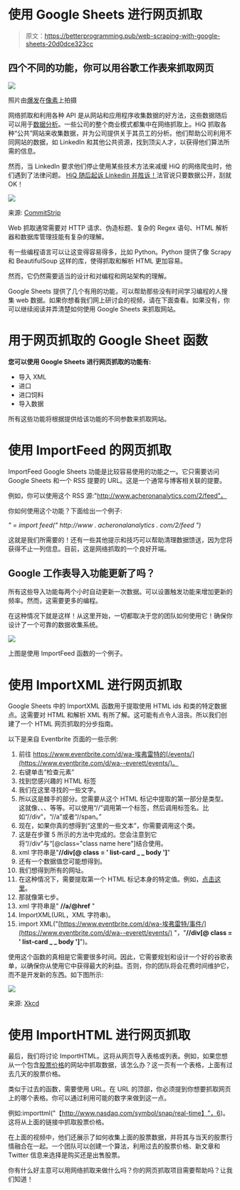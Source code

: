 # 使用 Google Sheets 进行网页抓取

> 原文：<https://betterprogramming.pub/web-scraping-with-google-sheets-20d0dce323cc>

## 四个不同的功能，你可以用谷歌工作表来抓取网页

![](img/92970e53f81d1194389fdba39a8b510e.png)

照片由[爆发](https://www.pexels.com/photo/man-using-ballpoint-pen-374820/)在[像素](https://www.pexels.com/)上拍摄

网络抓取和利用各种 API 是从网站和应用程序收集数据的好方法，这些数据随后可以用于[数据分析](http://www.acheronanalytics.com/acheron-blog/a-guide-to-data-wrangling-for-data-science-projects)。一些公司的整个商业模式都集中在网络抓取上。HiQ 抓取各种“公共”网站来收集数据，并为公司提供关于其员工的分析。他们帮助公司利用不同网站的数据，如 LinkedIn 和其他公共资源，找到顶尖人才，以获得他们算法所需的信息。

然而，当 LinkedIn 要求他们停止使用某些技术方法来减缓 HiQ 的网络爬虫时，他们遇到了法律问题。 [HiQ 随后起诉 Linkedin 并胜诉！](https://www.theregister.co.uk/2017/08/14/hiq_linkedin_bots_scraping/)法官说只要数据公开，刮就 OK！

![](img/f6acc8f88ba760d5996ff2b78801d236.png)

来源: [CommitStrip](http://www.commitstrip.com/en/2015/05/19/data-wars/)

Web 抓取通常需要对 HTTP 请求、伪造标题、复杂的 Regex 语句、HTML 解析器和数据库管理技能有复杂的理解。

有一些编程语言可以让这变得容易得多，比如 Python。Python 提供了像 Scrapy 和 BeautifulSoup 这样的库，使得抓取和解析 HTML 更加容易。

然而，它仍然需要适当的设计和对编程和网站架构的理解。

Google Sheets 提供了几个有用的功能，可以帮助那些没有时间学习编程的人搜集 web 数据。如果你想看我们网上研讨会的视频，请在下面查看。如果没有，你可以继续阅读并弄清楚如何使用 Google Sheets 来抓取网站。

# 用于网页抓取的 Google Sheet 函数

**您可以使用 Google Sheets 进行网页抓取的功能有:**

*   导入 XML
*   进口
*   进口饲料
*   导入数据

所有这些功能将根据提供给该功能的不同参数来抓取网站。

# 使用 ImportFeed 的网页抓取

ImportFeed Google Sheets 功能是比较容易使用的功能之一。它只需要访问 Google Sheets 和一个 RSS 提要的 URL。这是一个通常与博客相关联的提要。

例如，你可以使用这个 RSS 源:"http://www.acheronanalytics.com/2/feed"。

你如何使用这个功能？下面给出一个例子:

*" = import feed(" http://www . acheronalanalytics . com/2/feed ")*

这就是我们所需要的！还有一些其他提示和技巧可以帮助清理数据馈送，因为您将获得不止一列信息。目前，这是网络抓取的一个良好开端。

## Google 工作表导入功能更新了吗？

所有这些导入功能每两个小时自动更新一次数据。可以设置触发功能来增加更新的频率。然而，这需要更多的编程。

在这种情况下就是这样！从这里开始，一切都取决于您的团队如何使用它！确保你设计了一个可靠的数据收集系统。

![](img/cb89081877ce47ef8bac25e6eb61e154.png)

上图是使用 ImportFeed 函数的一个例子。

# 使用 ImportXML 进行网页抓取

Google Sheets 中的 ImportXML 函数用于提取使用 HTML ids 和类的特定数据点。这需要对 HTML 和解析 XML 有所了解。这可能有点令人沮丧。所以我们创建了一个 HTML 网页抓取的分步指南。

以下是来自 Eventbrite 页面的一些示例:

1.  前往 https://www.eventbrite.com/d/wa-埃弗雷特的[/events/](https://www.eventbrite.com/d/wa--everett/events/)。
2.  右键单击“检查元素”
3.  找到您感兴趣的 HTML 标签
4.  我们在这里寻找的一些文字。
5.  所以这是棘手的部分。您需要从这个 HTML 标记中提取的第一部分是类型。这就像、、、等等。可以使用“//”调用第一个标签，然后调用标签名。比如“//div”，“//a”或者“//span。”
6.  现在，如果你真的想得到“这里的一些文本”，你需要调用这个类。
7.  这是在步骤 5 所示的方法中完成的。您会注意到它将“//div”与“[@class="class name here"]结合使用。
8.  xml 字符串是"**//div[@ class = ' list-card _ _ body ']**"
9.  还有一个数据值您可能想得到。
10.  我们想得到所有的网址。
11.  在这种情况下，需要提取第一个 HTML 标记本身的特定值。例如，[点击这里](”https//www.google.com")。
12.  那就像第七步。
13.  xml 字符串是" **//a/@href** "
14.  ImportXML(URL，XML 字符串)。
15.  import XML("[https://www.eventbrite.com/d/wa-埃弗雷特/事件/](https://www.eventbrite.com/d/wa--everett/events/) "，"**//div[@ class = ' list-card _ _ body ']**")。

使用这个函数的真相是它需要很多时间。因此，它需要规划和设计一个好的谷歌表单，以确保你从使用它中获得最大的利益。否则，你的团队将会花费时间维护它，而不是开发新的东西。如下图所示:

![](img/3e368f3903e27bc0a8675a49a7984eac.png)

来源: [Xkcd](https://xkcd.com/)

# 使用 ImportHTML 进行网页抓取

最后，我们将讨论 ImportHTML。这将从网页导入表格或列表。例如，如果您想从一个包含[股票价格](http://www.nasdaq.com/symbol/snap/real-time)的网站中抓取数据，该怎么办？这一页有一个表格，上面有过去几天的股票价格。

类似于过去的函数，需要使用 URL。在 URL 的顶部，你必须提到你想要抓取网页上的哪个表格。你可以通过利用可能的数字来做到这一点。

例如:importtml("【http://www.nasdaq.com/symbol/snap/real-time】"，6)。这将从上面的链接中抓取股票价格。

在上面的视频中，他们还展示了如何收集上面的股票数据，并将其与当天的股票行情融合在一起。一个团队可以创建一个算法，利用过去的股票价格、新文章和 Twitter 信息来选择是购买还是出售股票。

你有什么好主意可以用网络抓取来做什么吗？你的网页抓取项目需要帮助吗？让我们知道！